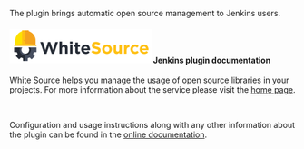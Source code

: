 
The plugin brings automatic open source management to Jenkins users.

#### ![](docs/images/Logo_250x60.png) **Jenkins plugin documentation**

  
White Source helps you manage the usage of open source libraries in your
projects. For more information about the service please visit the [home
page](http://www.whitesourcesoftware.com/).

 

Configuration and usage instructions along with any other information
about the plugin can be found in the [online
documentation](https://whitesource.atlassian.net/wiki/spaces/WD/pages/34111596/Jenkins+Plugin).

